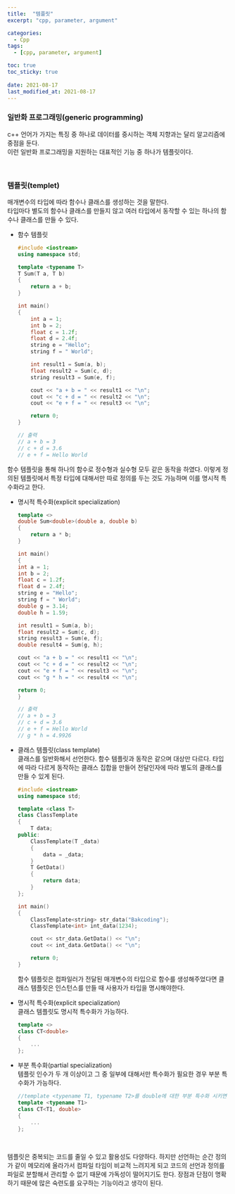 ```yaml
---
title:  "템플릿"
excerpt: "cpp, parameter, argument"

categories:
  - Cpp
tags:
  - [cpp, parameter, argument]

toc: true
toc_sticky: true
 
date: 2021-08-17
last_modified_at: 2021-08-17
---  
```


### 일반화 프로그래밍(generic programming)
c++ 언어가 가지는 특징 중 하나로 데이터를 중시하는 객체 지향과는 달리 알고리즘에 중점을 둔다.  
이런 일반화 프로그래밍을 지원하는 대표적인 기능 중 하나가 템플릿이다.

<br/>

### 템플릿(templet)
매개변수의 타입에 따라 함수나 클래스를 생성하는 것을 말한다.  
타입마다 별도의 함수나 클래스를 만들지 않고 여러 타입에서 동작할 수 있는 하나의 함수나 클래스를 만들 수 있다.

* 함수 템플릿
	```cpp
	#include <iostream>
	using namespace std;

	template <typename T>
	T Sum(T a, T b)
	{
		return a + b;
	}

	int main()
	{
		int a = 1;
		int b = 2;
		float c = 1.2f;
		float d = 2.4f;
		string e = "Hello";
		string f = " World";

		int result1 = Sum(a, b);
		float result2 = Sum(c, d);
		string result3 = Sum(e, f);

		cout << "a + b = " << result1 << "\n";
		cout << "c + d = " << result2 << "\n";
		cout << "e + f = " << result3 << "\n";

		return 0;
	}

	// 출력
	// a + b = 3
	// c + d = 3.6
	// e + f = Hello World
	```
함수 템플릿을 통해 하나의 함수로 정수형과 실수형 모두 같은 동작을 하였다. 이렇게 정의된 템플릿에서 특정 타입에 대해서만 따로 정의를 두는 것도 가능하며 이를 명시적 특수화라고 한다.  

* 명시적 특수화(explicit specialization)
	```cpp
	template <> 
	double Sum<double>(double a, double b)
	{
		return a * b;
	}

	int main()
	{
	int a = 1;
	int b = 2;
	float c = 1.2f;
	float d = 2.4f;
	string e = "Hello";
	string f = " World";
	double g = 3.14;
	double h = 1.59;

	int result1 = Sum(a, b);
	float result2 = Sum(c, d);
	string result3 = Sum(e, f);
	double result4 = Sum(g, h);

	cout << "a + b = " << result1 << "\n";
	cout << "c + d = " << result2 << "\n";
	cout << "e + f = " << result3 << "\n";
	cout << "g * h = " << result4 << "\n";

	return 0;
	}

	// 출력
	// a + b = 3
	// c + d = 3.6
	// e + f = Hello World
	// g * h = 4.9926
	```

* 클래스 템플릿(class template)  
	클래스를 일반화해서 선언한다. 함수 템플릿과 동작은 같으며 대상만 다르다. 타입에 따라 다르게 동작하는 클래스 집합을 만들어 전달인자에 따라 별도의 클래스를 만들 수 있게 된다.

	```cpp
	#include <iostream>
	using namespace std;

	template <class T>
	class ClassTemplate
	{
		T data;
	public:
		ClassTemplate(T _data)
		{
			data = _data;
		}
		T GetData()
		{
			return data;
		}
	};

	int main()
	{
		ClassTemplate<string> str_data("Bakcoding");
		ClassTemplate<int> int_data(1234);

		cout << str_data.GetData() << "\n";
		cout << int_data.GetData() << "\n";

		return 0;
	}
	```
	함수 템플릿은 컴파일러가 전달된 매개변수의 타입으로 함수를 생성해주었다면 클래스 템플릿은 인스턴스를 만들 때 사용자가 타입을 명시해야한다.  

	
	
* 명시적 특수화(explicit specialization)  
클래스 템플릿도 명시적 특수화가 가능하다.  

	```cpp
	template <>
	class CT<double>
	{
		...
	};

* 부분 특수화(partial specialization)  
템플릿 인수가 두 개 이상이고 그 중 일부에 대해서만 특수화가 필요한 경우 부분 특수화가 가능하다.

	```cpp
	//template <typename T1, typename T2>를 double에 대한 부분 특수화 시키면
	template <typename T1> 
	class CT<T1, double>
	{
		...
	};
	```

<br/>

템플릿은 중복되는 코드를 줄일 수 있고 활용성도 다양하다. 하지만 선언하는 순간 정의가 같이 메모리에 올라가서 컴파일 타임이 비교적 느려지게 되고 코드의 선언과 정의를 파일로 분할해서 관리할 수 없기 때문에 가독성이 떨어지기도 한다. 장점과 단점이 명확하기 때문에 많은 숙련도를 요구하는 기능이라고 생각이 된다.